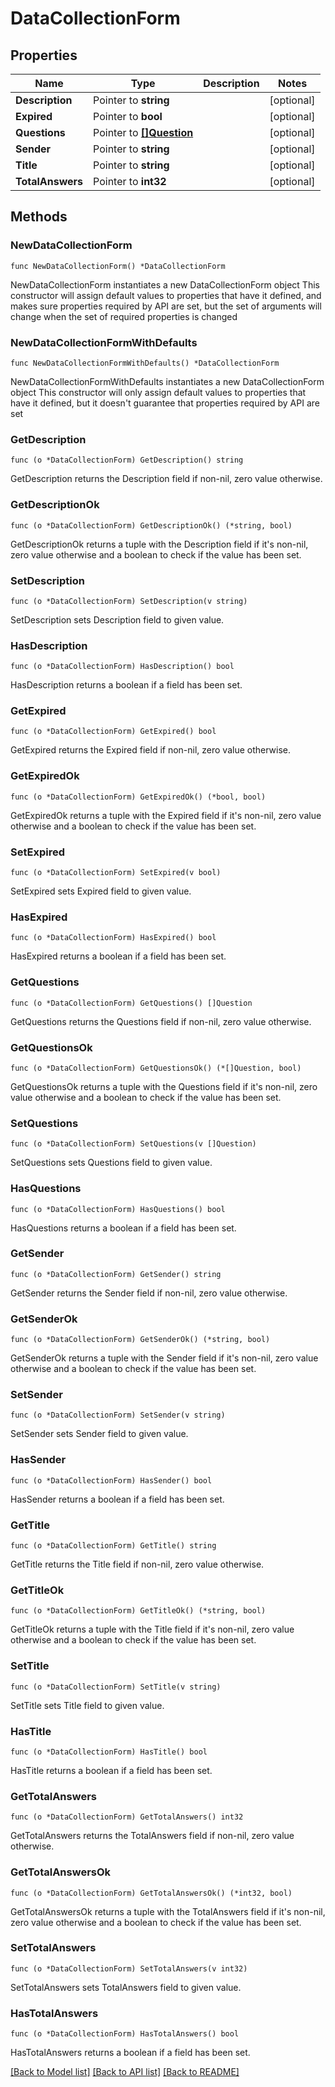 # DataCollectionForm

## Properties

Name | Type | Description | Notes
------------ | ------------- | ------------- | -------------
**Description** | Pointer to **string** |  | [optional] 
**Expired** | Pointer to **bool** |  | [optional] 
**Questions** | Pointer to [**[]Question**](Question.md) |  | [optional] 
**Sender** | Pointer to **string** |  | [optional] 
**Title** | Pointer to **string** |  | [optional] 
**TotalAnswers** | Pointer to **int32** |  | [optional] 

## Methods

### NewDataCollectionForm

`func NewDataCollectionForm() *DataCollectionForm`

NewDataCollectionForm instantiates a new DataCollectionForm object
This constructor will assign default values to properties that have it defined,
and makes sure properties required by API are set, but the set of arguments
will change when the set of required properties is changed

### NewDataCollectionFormWithDefaults

`func NewDataCollectionFormWithDefaults() *DataCollectionForm`

NewDataCollectionFormWithDefaults instantiates a new DataCollectionForm object
This constructor will only assign default values to properties that have it defined,
but it doesn't guarantee that properties required by API are set

### GetDescription

`func (o *DataCollectionForm) GetDescription() string`

GetDescription returns the Description field if non-nil, zero value otherwise.

### GetDescriptionOk

`func (o *DataCollectionForm) GetDescriptionOk() (*string, bool)`

GetDescriptionOk returns a tuple with the Description field if it's non-nil, zero value otherwise
and a boolean to check if the value has been set.

### SetDescription

`func (o *DataCollectionForm) SetDescription(v string)`

SetDescription sets Description field to given value.

### HasDescription

`func (o *DataCollectionForm) HasDescription() bool`

HasDescription returns a boolean if a field has been set.

### GetExpired

`func (o *DataCollectionForm) GetExpired() bool`

GetExpired returns the Expired field if non-nil, zero value otherwise.

### GetExpiredOk

`func (o *DataCollectionForm) GetExpiredOk() (*bool, bool)`

GetExpiredOk returns a tuple with the Expired field if it's non-nil, zero value otherwise
and a boolean to check if the value has been set.

### SetExpired

`func (o *DataCollectionForm) SetExpired(v bool)`

SetExpired sets Expired field to given value.

### HasExpired

`func (o *DataCollectionForm) HasExpired() bool`

HasExpired returns a boolean if a field has been set.

### GetQuestions

`func (o *DataCollectionForm) GetQuestions() []Question`

GetQuestions returns the Questions field if non-nil, zero value otherwise.

### GetQuestionsOk

`func (o *DataCollectionForm) GetQuestionsOk() (*[]Question, bool)`

GetQuestionsOk returns a tuple with the Questions field if it's non-nil, zero value otherwise
and a boolean to check if the value has been set.

### SetQuestions

`func (o *DataCollectionForm) SetQuestions(v []Question)`

SetQuestions sets Questions field to given value.

### HasQuestions

`func (o *DataCollectionForm) HasQuestions() bool`

HasQuestions returns a boolean if a field has been set.

### GetSender

`func (o *DataCollectionForm) GetSender() string`

GetSender returns the Sender field if non-nil, zero value otherwise.

### GetSenderOk

`func (o *DataCollectionForm) GetSenderOk() (*string, bool)`

GetSenderOk returns a tuple with the Sender field if it's non-nil, zero value otherwise
and a boolean to check if the value has been set.

### SetSender

`func (o *DataCollectionForm) SetSender(v string)`

SetSender sets Sender field to given value.

### HasSender

`func (o *DataCollectionForm) HasSender() bool`

HasSender returns a boolean if a field has been set.

### GetTitle

`func (o *DataCollectionForm) GetTitle() string`

GetTitle returns the Title field if non-nil, zero value otherwise.

### GetTitleOk

`func (o *DataCollectionForm) GetTitleOk() (*string, bool)`

GetTitleOk returns a tuple with the Title field if it's non-nil, zero value otherwise
and a boolean to check if the value has been set.

### SetTitle

`func (o *DataCollectionForm) SetTitle(v string)`

SetTitle sets Title field to given value.

### HasTitle

`func (o *DataCollectionForm) HasTitle() bool`

HasTitle returns a boolean if a field has been set.

### GetTotalAnswers

`func (o *DataCollectionForm) GetTotalAnswers() int32`

GetTotalAnswers returns the TotalAnswers field if non-nil, zero value otherwise.

### GetTotalAnswersOk

`func (o *DataCollectionForm) GetTotalAnswersOk() (*int32, bool)`

GetTotalAnswersOk returns a tuple with the TotalAnswers field if it's non-nil, zero value otherwise
and a boolean to check if the value has been set.

### SetTotalAnswers

`func (o *DataCollectionForm) SetTotalAnswers(v int32)`

SetTotalAnswers sets TotalAnswers field to given value.

### HasTotalAnswers

`func (o *DataCollectionForm) HasTotalAnswers() bool`

HasTotalAnswers returns a boolean if a field has been set.


[[Back to Model list]](../README.md#documentation-for-models) [[Back to API list]](../README.md#documentation-for-api-endpoints) [[Back to README]](../README.md)


